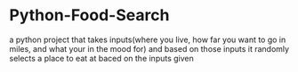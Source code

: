 # Python-Food-Search
a python project that takes inputs(where you live, how far you want to go in miles, and what your in  the mood for) and based on those inputs it randomly selects a place to eat at baced on the inputs given
